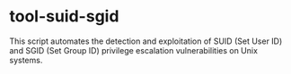 # tool-suid-sgid
This script automates the detection and exploitation of SUID (Set User ID) and SGID (Set Group ID) privilege escalation vulnerabilities on Unix systems.
